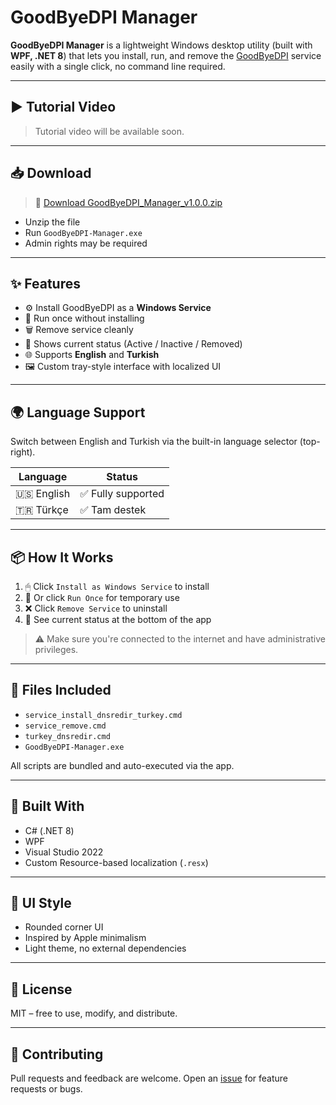# GoodByeDPI Manager

**GoodByeDPI Manager** is a lightweight Windows desktop utility (built with **WPF, .NET 8**) that lets you install, run, and remove the [GoodByeDPI](https://github.com/ValdikSS/GoodbyeDPI) service easily with a single click, no command line required.

---

## ▶️ Tutorial Video

> Tutorial video will be available soon.

---

## 📥 Download

> 🔗 [Download GoodByeDPI_Manager_v1.0.0.zip](https://github.com/YOUR_USERNAME/YOUR_REPO/releases/latest)

- Unzip the file  
- Run `GoodByeDPI-Manager.exe`  
- Admin rights may be required

---

## ✨ Features

- ⚙️ Install GoodByeDPI as a **Windows Service**
- 🚀 Run once without installing
- 🗑️ Remove service cleanly
- 🧠 Shows current status (Active / Inactive / Removed)
- 🌐 Supports **English** and **Turkish**
- 🖼️ Custom tray-style interface with localized UI

---

## 🌍 Language Support

Switch between English and Turkish via the built-in language selector (top-right).

| Language | Status |
|----------|--------|
| 🇺🇸 English | ✅ Fully supported |
| 🇹🇷 Türkçe | ✅ Tam destek |

---

## 📦 How It Works

1. 🖱 Click `Install as Windows Service` to install  
2. 🔁 Or click `Run Once` for temporary use  
3. ❌ Click `Remove Service` to uninstall  
4. 📢 See current status at the bottom of the app

> ⚠ Make sure you're connected to the internet and have administrative privileges.

---

## 📁 Files Included

- `service_install_dnsredir_turkey.cmd`  
- `service_remove.cmd`  
- `turkey_dnsredir.cmd`  
- `GoodByeDPI-Manager.exe`

All scripts are bundled and auto-executed via the app.

---

## 🔧 Built With

- C# (.NET 8)
- WPF
- Visual Studio 2022
- Custom Resource-based localization (`.resx`)

---

## 🎨 UI Style

- Rounded corner UI  
- Inspired by Apple minimalism  
- Light theme, no external dependencies

---

## 📝 License

MIT – free to use, modify, and distribute.

---

## 🤝 Contributing

Pull requests and feedback are welcome. Open an [issue](https://github.com/emiryuksel/GoodByeDPI-Manager/issues) for feature requests or bugs.

